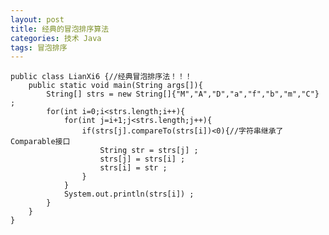 ```yaml
---
layout: post
title: 经典的冒泡排序算法
categories: 技术 Java
tags: 冒泡排序
---
```


	public class LianXi6 {//经典冒泡排序法！！！
		public static void main(String args[]){
			String[] strs = new String[]{"M","A","D","a","f","b","m","C"} ;
			for(int i=0;i<strs.length;i++){
				for(int j=i+1;j<strs.length;j++){
					if(strs[j].compareTo(strs[i])<0){//字符串继承了Comparable接口
						String str = strs[j] ;
						strs[j] = strs[i] ;
						strs[i] = str ;
					}
				}
				System.out.println(strs[i]) ;
			}
		}
	}
	
